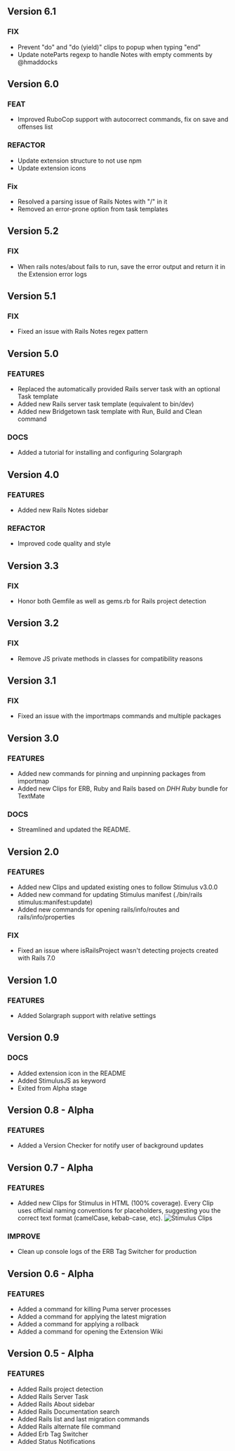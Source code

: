 ## Version 6.1

### FIX

- Prevent "do" and "do (yield)" clips to popup when typing "end"
- Update noteParts regexp to handle Notes with empty comments by @hmaddocks

## Version 6.0

### FEAT

- Improved RuboCop support with autocorrect commands, fix on save and offenses list

### REFACTOR

- Update extension structure to not use npm
- Update extension icons

### Fix

- Resolved a parsing issue of Rails Notes with "/" in it
- Removed an error-prone option from task templates

## Version 5.2

### FIX

- When rails notes/about fails to run, save the error output and return it in the Extension error logs

## Version 5.1

### FIX

- Fixed an issue with Rails Notes regex pattern

## Version 5.0

### FEATURES

- Replaced the automatically provided Rails server task with an optional Task template
- Added new Rails server task template (equivalent to bin/dev)
- Added new Bridgetown task template with Run, Build and Clean command

### DOCS

- Added a tutorial for installing and configuring Solargraph

## Version 4.0

### FEATURES

- Added new Rails Notes sidebar

### REFACTOR

- Improved code quality and style

## Version 3.3

### FIX

- Honor both Gemfile as well as gems.rb for Rails project detection

## Version 3.2

### FIX

- Remove JS private methods in classes for compatibility reasons

## Version 3.1

### FIX

- Fixed an issue with the importmaps commands and multiple packages

## Version 3.0

### FEATURES

- Added new commands for pinning and unpinning packages from importmap
- Added new Clips for ERB, Ruby and Rails based on *DHH Ruby* bundle for TextMate

### DOCS

- Streamlined and updated the README.

## Version 2.0

### FEATURES

- Added new Clips and updated existing ones to follow Stimulus v3.0.0
- Added new command for updating Stimulus manifest (./bin/rails stimulus:manifest:update)
- Added new commands for opening rails/info/routes and rails/info/properties

### FIX

- Fixed an issue where isRailsProject wasn't detecting projects created with Rails 7.0

## Version 1.0

### FEATURES

- Added Solargraph support with relative settings

## Version 0.9

### DOCS

- Added extension icon in the README
- Added StimulusJS as keyword
- Exited from Alpha stage

## Version 0.8 - Alpha

### FEATURES

- Added a Version Checker for notify user of background updates

## Version 0.7 - Alpha

### FEATURES

- Added new Clips for Stimulus in HTML (100% coverage). Every Clip uses official naming conventions for placeholders, suggesting you the correct text format (camelCase, kebab-case, etc).
![Stimulus Clips](https://raw.githubusercontent.com/tommasongr/nova-rails/main/docs/images/stimulus-clips.png)

### IMPROVE

- Clean up console logs of the ERB Tag Switcher for production

## Version 0.6 - Alpha

### FEATURES

- Added a command for killing Puma server processes
- Added a command for applying the latest migration
- Added a command for applying a rollback
- Added a command for opening the Extension Wiki

## Version 0.5 - Alpha

### FEATURES

- Added Rails project detection
- Added Rails Server Task
- Added Rails About sidebar
- Added Rails Documentation search
- Added Rails list and last migration commands
- Added Rails alternate file command
- Added Erb Tag Switcher
- Added Status Notifications
